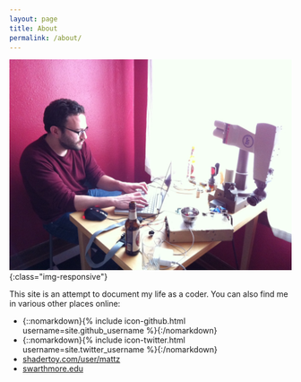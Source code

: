 ```yaml
---
layout: page
title: About
permalink: /about/
---
```


![Beer and robots pair nicely.](/images/beer-n-puma.jpg){:class="img-responsive"}

This site is an attempt to document my life as a coder. You can also find me in various other places online:

  * {::nomarkdown}{% include icon-github.html username=site.github_username %}{:/nomarkdown}
  * {::nomarkdown}{% include icon-twitter.html username=site.twitter_username %}{:/nomarkdown}
  * [shadertoy.com/user/mattz](https://www.shadertoy.com/user/mattz)
  * [swarthmore.edu](http://www.swarthmore.edu/NatSci/mzucker1/)

